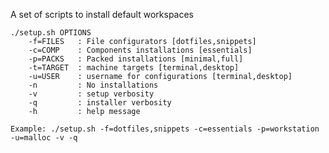 A set of scripts to install default workspaces

	./setup.sh OPTIONS
		-f=FILES   : File configurators [dotfiles,snippets]
		-c=COMP    : Components installations [essentials]
		-p=PACKS   : Packed installations [minimal,full]
		-t=TARGET  : machine targets [terminal,desktop]
		-u=USER    : username for configurations [terminal,desktop]
		-n         : No installations
		-v         : setup verbosity
		-q         : installer verbosity
		-h         : help message
	
	Example: ./setup.sh -f=dotfiles,snippets -c=essentials -p=workstation -u=malloc -v -q
	
